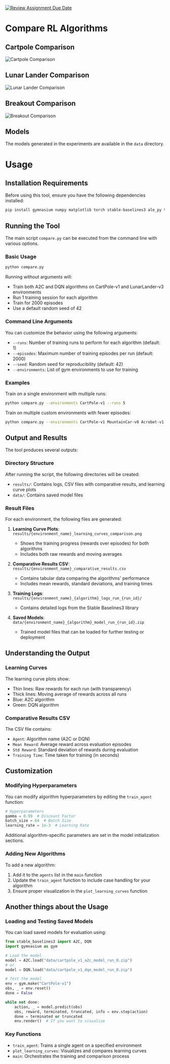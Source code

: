 [![Review Assignment Due Date](https://classroom.github.com/assets/deadline-readme-button-22041afd0340ce965d47ae6ef1cefeee28c7c493a6346c4f15d667ab976d596c.svg)](https://classroom.github.com/a/jBOTFJJA)

# Compare RL Algorithms

## Cartpole Comparison

![Cartpole Comparison](results/cartpole_v1_learning_curves_comparison.png)


## Lunar Lander Comparison

![Lunar Lander Comparison](results/lunarlander_v3_learning_curves_comparison.png)

## Breakout Comparison

![Breakout Comparison](results/breakout_learning_curves_comparison.png)


## Models

The models generated in the experiments are available in the `data` directory.


# Usage

## Installation Requirements

Before using this tool, ensure you have the following dependencies installed:

```bash
pip install gymnasium numpy matplotlib torch stable-baselines3 ale_py tqdm
```

## Running the Tool

The main script `compare.py` can be executed from the command line with various options.

### Basic Usage

```bash
python compare.py
```

Running without arguments will:
- Train both A2C and DQN algorithms on CartPole-v1 and LunarLander-v3 environments
- Run 1 training session for each algorithm
- Train for 2000 episodes
- Use a default random seed of 42

### Command Line Arguments

You can customize the behavior using the following arguments:

- `--runs`: Number of training runs to perform for each algorithm (default: 1)
- `--episodes`: Maximum number of training episodes per run (default: 2000)
- `--seed`: Random seed for reproducibility (default: 42)
- `--environments`: List of gym environments to use for training

### Examples

Train on a single environment with multiple runs:
```bash
python compare.py --environments CartPole-v1 --runs 5
```

Train on multiple custom environments with fewer episodes:
```bash
python compare.py --environments CartPole-v1 MountainCar-v0 Acrobot-v1 --episodes 1000
```

## Output and Results

The tool produces several outputs:

### Directory Structure

After running the script, the following directories will be created:

- `results/`: Contains logs, CSV files with comparative results, and learning curve plots
- `data/`: Contains saved model files

### Result Files

For each environment, the following files are generated:

1. **Learning Curve Plots**: `results/{environment_name}_learning_curves_comparison.png`
   - Shows the training progress (rewards over episodes) for both algorithms
   - Includes both raw rewards and moving averages

2. **Comparative Results CSV**: `results/{environment_name}_comparative_results.csv`
   - Contains tabular data comparing the algorithms' performance
   - Includes mean rewards, standard deviations, and training times

3. **Training Logs**: `results/{environment_name}_{algorithm}_logs_run_{run_id}/`
   - Contains detailed logs from the Stable Baselines3 library

4. **Saved Models**: `data/{environment_name}_{algorithm}_model_run_{run_id}.zip`
   - Trained model files that can be loaded for further testing or deployment

## Understanding the Output

### Learning Curves

The learning curve plots show:
- Thin lines: Raw rewards for each run (with transparency)
- Thick lines: Moving average of rewards across all runs
- Blue: A2C algorithm
- Green: DQN algorithm

### Comparative Results CSV

The CSV file contains:
- `Agent`: Algorithm name (A2C or DQN)
- `Mean Reward`: Average reward across evaluation episodes
- `Std Reward`: Standard deviation of rewards during evaluation
- `Training Time`: Time taken for training (in seconds)

## Customization

### Modifying Hyperparameters

You can modify algorithm hyperparameters by editing the `train_agent` function:

```python
# Hyperparameters
gamma = 0.99  # Discount Factor
batch_size = 64  # Batch Size
learning_rate = 1e-3  # Learning Rate
```

Additional algorithm-specific parameters are set in the model initialization sections.

### Adding New Algorithms

To add a new algorithm:
1. Add it to the `agents` list in the `main` function
2. Update the `train_agent` function to include case handling for your algorithm
3. Ensure proper visualization in the `plot_learning_curves` function

## Another things about the Usage

### Loading and Testing Saved Models

You can load saved models for evaluation using:

```python
from stable_baselines3 import A2C, DQN
import gymnasium as gym

# Load the model
model = A2C.load("data/cartpole_v1_a2c_model_run_0.zip")
# or
model = DQN.load("data/cartpole_v1_dqn_model_run_0.zip")

# Test the model
env = gym.make("CartPole-v1")
obs, _ = env.reset()
done = False

while not done:
    action, _ = model.predict(obs)
    obs, reward, terminated, truncated, info = env.step(action)
    done = terminated or truncated
    env.render()  # If you want to visualize
```

### Key Functions

- `train_agent`: Trains a single agent on a specified environment
- `plot_learning_curves`: Visualizes and compares learning curves
- `main`: Orchestrates the training and comparison process

